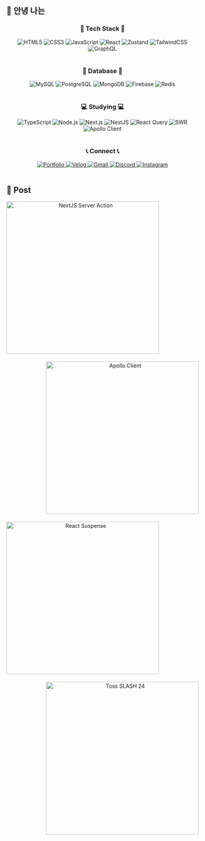 ## 👋 안녕 나는 
<h3 align="center">🙌 Tech Stack 🙌</h3>
<div align="center" style="display=flex">
  <img src="https://img.shields.io/badge/HTML5-E34F26?style=for-the-badge&logo=html5&logoColor=white" alt="HTML5">
  <img src="https://img.shields.io/badge/CSS3-1572B6?style=for-the-badge&logo=css3&logoColor=white" alt="CSS3">
  <img src="https://img.shields.io/badge/JavaScript-F7DF1E?style=for-the-badge&logo=javascript&logoColor=black" alt="JavaScript">
  <img src="https://img.shields.io/badge/React-61DAFB?style=for-the-badge&logo=react&logoColor=black" alt="React">
  <img src="https://img.shields.io/badge/Zustand-764ABC?style=for-the-badge&logoColor=white" alt="Zustand">
  <img src="https://img.shields.io/badge/Tailwind_CSS-38B2AC?style=for-the-badge&logo=tailwind-css&logoColor=white" alt="TailwindCSS">
  <img src="https://img.shields.io/badge/GraphQL-E10098?style=for-the-badge&logo=graphql&logoColor=white" alt="GraphQL">
</div>

<br>

<h3 align="center">💾 Database 💾</h3>
<div align="center" style="display=flex">
  <img src="https://img.shields.io/badge/MySQL-4479A1?style=for-the-badge&logo=mysql&logoColor=white" alt="MySQL">
  <img src="https://img.shields.io/badge/PostgreSQL-336791?style=for-the-badge&logo=postgresql&logoColor=white" alt="PostgreSQL">
  <img src="https://img.shields.io/badge/MongoDB-47A248?style=for-the-badge&logo=mongodb&logoColor=white" alt="MongoDB">
  <img src="https://img.shields.io/badge/Firebase-FFCA28?style=for-the-badge&logo=firebase&logoColor=black" alt="Firebase">
  <img src="https://img.shields.io/badge/Redis-DC382D?style=for-the-badge&logo=redis&logoColor=white" alt="Redis">
</div>

<br>

<h3 align="center">💻 Studying 💻</h3>
<div align="center" style="display=flex">
  <img src="https://img.shields.io/badge/TypeScript-3178C6?style=for-the-badge&logo=typescript&logoColor=white" alt="TypeScript">
  <img src="https://img.shields.io/badge/Node.js-339933?style=for-the-badge&logo=nodedotjs&logoColor=white" alt="Node.js">
  <img src="https://img.shields.io/badge/Next.js-000000?style=for-the-badge&logo=nextdotjs&logoColor=white" alt="Next.js">
  <img src="https://img.shields.io/badge/NestJS-E0234E?style=for-the-badge&logo=nestjs&logoColor=white" alt="NestJS">
  <img src="https://img.shields.io/badge/React_Query-FF4154?style=for-the-badge&logo=react-query&logoColor=white" alt="React Query">
  <img src="https://img.shields.io/badge/SWR-FF8800?style=for-the-badge&logo=vercel&logoColor=white" alt="SWR">
  <img src="https://img.shields.io/badge/Apollo_Client-311C87?style=for-the-badge&logo=apollographql&logoColor=white" alt="Apollo Client">
</div>

<br>

<h3 align="center">📞 Connect 📞</h3>
<div align="center" style="display=flex">
  <a href="https://numerous-marble-cec.notion.site/Ryuider-js-5570f66c9f9a4fe7835c062c57f0965f" target="_blank">
    <img src="https://img.shields.io/badge/Portfolio-000000?style=for-the-badge&logo=notion&logoColor=white" alt="Portfolio">
</a>
  <a href="https://velog.io/@rjs8833" target="_blank">
      <img src="https://img.shields.io/badge/Velog-20C997?style=for-the-badge&logo=velog&logoColor=white" alt="Velog">
  </a>
  <a href="mailto:rjs8833@gmail.com" target="_blank">
      <img src="https://img.shields.io/badge/Gmail-D14836?style=for-the-badge&logo=gmail&logoColor=white" alt="Gmail">
  </a>
  <a href="https://discord.com/users/yourdiscordid" target="_blank">
      <img src="https://img.shields.io/badge/Discord-7289DA?style=for-the-badge&logo=discord&logoColor=white" alt="Discord">
  </a>
  <a href="https://www.instagram.com/ryuider.js/" target="_blank">
      <img src="https://img.shields.io/badge/Instagram-E4405F?style=for-the-badge&logo=instagram&logoColor=white" alt="Instagram">
  </a>
</div>

<br>


## 📌 Post

<div align="center" style="display: flex; flex-direction: column; gap: 20px;">

  <div style="display: flex; flex-direction: row; align-items: center; gap: 20px; justify-content: flex-start;">
    <a href="https://velog.io/@rjs8833/NextJS-Server-Action%EC%9D%84-%EC%9D%B4%EC%9A%A9%ED%95%98%EC%97%AC-AWS-S3-%EC%9D%B4%EB%AF%B8%EC%A7%80-%EC%A0%80%EC%9E%A5">
      <img src="https://velog-readme-stats.vercel.app/api?name=rjs8833&slug=NextJS-Server-Action%EC%9D%84-%EC%9D%B4%EC%9A%A9%ED%95%98%EC%97%AC-AWS-S3-%EC%9D%B4%EB%AF%B8%EC%A7%80-%EC%A0%80%EC%9E%A5" alt="NextJS Server Action" width="400">
    </a>
  </div>

  <div style="display: flex; flex-direction: row-reverse; align-items: center; gap: 20px; justify-content: flex-start;">
    <a href="https://velog.io/@rjs8833/Apollo-Client">
      <img src="https://velog-readme-stats.vercel.app/api?name=rjs8833&slug=Apollo-Client" alt="Apollo Client" width="400">
    </a>
  </div>

  <div style="display: flex; flex-direction: row; align-items: center; gap: 20px; justify-content: flex-start;">
    <a href="https://velog.io/@rjs8833/React-Suspense">
      <img src="https://velog-readme-stats.vercel.app/api?name=rjs8833&slug=React-Suspense" alt="React Suspense" width="400">
    </a>
  </div>

  <div style="display: flex; flex-direction: row-reverse; align-items: center; gap: 20px; justify-content: flex-start;">
    <a href="https://velog.io/@rjs8833/Toss-SLASH-24-No-Limit-%ED%9B%84%EA%B8%B0">
      <img src="https://velog-readme-stats.vercel.app/api?name=rjs8833&slug=Toss-SLASH-24-No-Limit-%ED%9B%84%EA%B8%B0" alt="Toss SLASH 24" width="400">
    </a>
  </div>

</div>



<!--
**JiSeungRyu/JiSeungRyu** is a ✨ _special_ ✨ repository because its `README.md` (this file) appears on your GitHub profile.

Here are some ideas to get you started:

- 🔭 I’m currently working on ...
- 🌱 I’m currently learning ...
- 👯 I’m looking to collaborate on ...
- 🤔 I’m looking for help with ...
- 💬 Ask me about ...
- 📫 How to reach me: ...
- 😄 Pronouns: ...
- ⚡ Fun fact: ...
